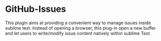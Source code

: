 # GitHub-Issues

This plugin aims at providing a convenient way to manage issues inside sublime text. Instead of opening a browser, this plug-in open a new 
buffer and let users to write/modify issue content natively within sublime Text. 
